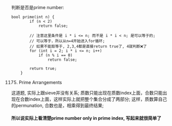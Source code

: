 判断是否是prime number: 
```
bool prime(int n) {
        if (n < 2)
            return false;

        // 注意这里条件是 i * i <= n; 而不是 i * i < n; 是可以等于的; 
        // 可以等于，所以从n=4开始进入for循环;
        // 如果不能取等于, 2,3,4都是直接return true了, 4就判断❌了
        for (int i = 2; i * i <= n; i++)
            if (n % i == 0)
                return false;

        return true;
    }
```

1175. Prime Arrangements 

这道题, 实际上跟sieve并没有关系; 
质数只能出现在质数index上面，合数只能出现在合数index上面，这样实际上就把整个集合分成了两部分;
这样，质数算自己的permunation, 合数也是，相乘得到最终结果;

#### 所以说实际上看清楚prime number only in prime index, 写起来就很简单了 
